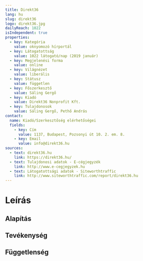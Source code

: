 ```yaml
---
title: Direkt36
lang: hu
slug: direkt36
logo: direkt36.jpg
dailyReach: 1022
isIndependent: true
properties:
  - key: Kategória
    value: oknyomozó hírportál
  - key: Látogatottság
    value: 1022 látogató/nap (2019 január)
  - key: Megjelenési forma
    value: online
  - key: Világnézet
    value: liberális
  - key: Státusz
    value: független
  - key: Főszerkesztő
    value: Sáling Gergő
  - key: Kiadó
    value: Direkt36 Nonprofit Kft.
  - key: Tulajdonosok
    value: Sáling Gergő, Pethő András
contact:
  name: Kiadó/Szerkesztőség elérhetőségei
  fields:
    - key: Cím
      value: 1137, Budapest, Pozsonyi út 10. 2. em. 8.
    - key: Email
      value: info@direkt36.hu
sources:
  - text: direkt36.hu
    link: https://direkt36.hu/
  - text: Tulajdonosi adatok - E-cégjegyzék
    link: http://www.e-cegjegyzek.hu
  - text: Látogatottsági adatok - Siteworthtraffic
    link: http://www.siteworthtraffic.com/report/direkt36.hu
---
```

# Leírás

## Alapítás

## Tevékenység

## Függetlenség
